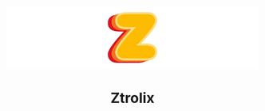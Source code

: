 <p align="center">
  <picture align="center">
    <source media="(prefers-color-scheme: dark)" srcset="https://github.com/Ztrolix/Ztrolix/blob/main/LogoG.png">
    <source media="(prefers-color-scheme: light)" srcset="https://github.com/Ztrolix/Ztrolix/blob/main/LogoG.png">
    <img alt="Ztrolix GitHub Logo" src="https://github.com/Ztrolix/Ztrolix/blob/main/LogoG.png">
  </picture>
</p>

<p align="center">
  <h1 align="center">Ztrolix</h1>
</p>
